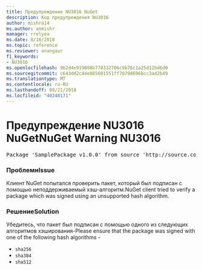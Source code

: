 ```yaml
---
title: Предупреждение NU3016 NuGet
description: Код предупреждения NU3016
author: mishra14
ms.author: anmishr
manager: rrelyea
ms.date: 8/16/2018
ms.topic: reference
ms.reviewer: anangaur
f1_keywords:
- NU3016
ms.openlocfilehash: 9b2d4e919088b778332706c9b76c1a25d12bd6d0
ms.sourcegitcommit: c643dd2c44e085601551ff7079d696bcc3ad2b49
ms.translationtype: MT
ms.contentlocale: ru-RU
ms.lasthandoff: 08/21/2018
ms.locfileid: "40248171"
---
```

# <a name="nuget-warning-nu3016"></a><span data-ttu-id="a4f59-103">Предупреждение NU3016 NuGet</span><span class="sxs-lookup"><span data-stu-id="a4f59-103">NuGet Warning NU3016</span></span>

<pre>Package 'SamplePackage v1.0.0' from source 'http://source.com/index.json': The package hash uses an unsupported hash algorithm.</pre>

### <a name="issue"></a><span data-ttu-id="a4f59-104">Проблеми</span><span class="sxs-lookup"><span data-stu-id="a4f59-104">Issue</span></span>

<span data-ttu-id="a4f59-105">Клиент NuGet попытался проверить пакет, который был подписан с помощью неподдерживаемый хэш-алгоритм.</span><span class="sxs-lookup"><span data-stu-id="a4f59-105">NuGet client tried to verify a package which was signed using an unsupported hash algorithm.</span></span>


### <a name="solution"></a><span data-ttu-id="a4f59-106">Решение</span><span class="sxs-lookup"><span data-stu-id="a4f59-106">Solution</span></span>

<span data-ttu-id="a4f59-107">Убедитесь, что пакет был подписан с помощью одного из следующих алгоритмов хэширования-</span><span class="sxs-lookup"><span data-stu-id="a4f59-107">Please ensure that the package was signed  with one of the following hash algorithms -</span></span> 
* `sha256`
* `sha384`
* `sha512`


